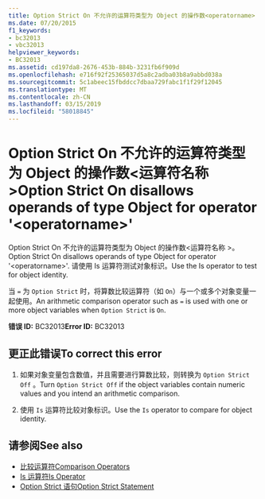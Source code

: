 ```yaml
---
title: Option Strict On 不允许的运算符类型为 Object 的操作数<operatorname>
ms.date: 07/20/2015
f1_keywords:
- bc32013
- vbc32013
helpviewer_keywords:
- BC32013
ms.assetid: cd197da8-2676-453b-884b-3231fb6f909d
ms.openlocfilehash: e716f92f25365037d5a8c2adba03b8a9abbd038a
ms.sourcegitcommit: 5c1abeec15fbddcc7dbaa729fabc1f1f29f12045
ms.translationtype: MT
ms.contentlocale: zh-CN
ms.lasthandoff: 03/15/2019
ms.locfileid: "58018845"
---
```

# <a name="option-strict-on-disallows-operands-of-type-object-for-operator-operatorname"></a><span data-ttu-id="02ca9-102">Option Strict On 不允许的运算符类型为 Object 的操作数\<运算符名称 ></span><span class="sxs-lookup"><span data-stu-id="02ca9-102">Option Strict On disallows operands of type Object for operator '\<operatorname>'</span></span>
<span data-ttu-id="02ca9-103">Option Strict On 不允许的运算符类型为 Object 的操作数\<运算符名称 >。</span><span class="sxs-lookup"><span data-stu-id="02ca9-103">Option Strict On disallows operands of type Object for operator '\<operatorname>'.</span></span> <span data-ttu-id="02ca9-104">请使用 Is 运算符测试对象标识。</span><span class="sxs-lookup"><span data-stu-id="02ca9-104">Use the Is operator to test for object identity.</span></span>  
  
 <span data-ttu-id="02ca9-105">当 `=` 为 `Option Strict` 时，将算数比较运算符（如 `On`）与一个或多个对象变量一起使用。</span><span class="sxs-lookup"><span data-stu-id="02ca9-105">An arithmetic comparison operator such as `=` is used with one or more object variables when `Option Strict` is `On`.</span></span>  
  
 <span data-ttu-id="02ca9-106">**错误 ID:** BC32013</span><span class="sxs-lookup"><span data-stu-id="02ca9-106">**Error ID:** BC32013</span></span>  
  
## <a name="to-correct-this-error"></a><span data-ttu-id="02ca9-107">更正此错误</span><span class="sxs-lookup"><span data-stu-id="02ca9-107">To correct this error</span></span>  
  
1.  <span data-ttu-id="02ca9-108">如果对象变量包含数值，并且需要进行算数比较，则转换为 `Option Strict Off` 。</span><span class="sxs-lookup"><span data-stu-id="02ca9-108">Turn `Option Strict Off` if the object variables contain numeric values and you intend an arithmetic comparison.</span></span>  
  
2.  <span data-ttu-id="02ca9-109">使用 `Is` 运算符比较对象标识。</span><span class="sxs-lookup"><span data-stu-id="02ca9-109">Use the `Is` operator to compare for object identity.</span></span>  
  
## <a name="see-also"></a><span data-ttu-id="02ca9-110">请参阅</span><span class="sxs-lookup"><span data-stu-id="02ca9-110">See also</span></span>

- [<span data-ttu-id="02ca9-111">比较运算符</span><span class="sxs-lookup"><span data-stu-id="02ca9-111">Comparison Operators</span></span>](../../visual-basic/language-reference/operators/comparison-operators.md)
- [<span data-ttu-id="02ca9-112">Is 运算符</span><span class="sxs-lookup"><span data-stu-id="02ca9-112">Is Operator</span></span>](../../visual-basic/language-reference/operators/is-operator.md)
- [<span data-ttu-id="02ca9-113">Option Strict 语句</span><span class="sxs-lookup"><span data-stu-id="02ca9-113">Option Strict Statement</span></span>](../../visual-basic/language-reference/statements/option-strict-statement.md)
